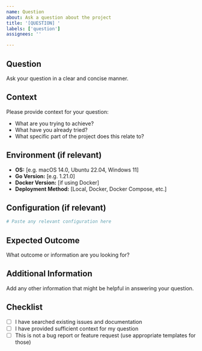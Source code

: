 ```yaml
---
name: Question
about: Ask a question about the project
title: '[QUESTION] '
labels: ['question']
assignees: ''

---
```


## Question
Ask your question in a clear and concise manner.

## Context
Please provide context for your question:
- What are you trying to achieve?
- What have you already tried?
- What specific part of the project does this relate to?

## Environment (if relevant)
- **OS:** [e.g. macOS 14.0, Ubuntu 22.04, Windows 11]
- **Go Version:** [e.g. 1.21.0]
- **Docker Version:** [if using Docker]
- **Deployment Method:** [Local, Docker, Docker Compose, etc.]

## Configuration (if relevant)
```yaml
# Paste any relevant configuration here
```

## Expected Outcome
What outcome or information are you looking for?

## Additional Information
Add any other information that might be helpful in answering your question.

## Checklist
- [ ] I have searched existing issues and documentation
- [ ] I have provided sufficient context for my question
- [ ] This is not a bug report or feature request (use appropriate templates for those)